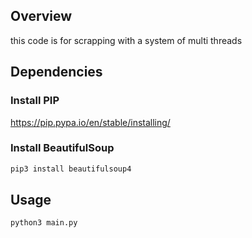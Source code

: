## Overview

this code is for scrapping with a system of multi threads


## Dependencies 

### Install PIP
https://pip.pypa.io/en/stable/installing/


### Install BeautifulSoup
```bash
pip3 install beautifulsoup4
```


## Usage
```bash
python3 main.py
```
